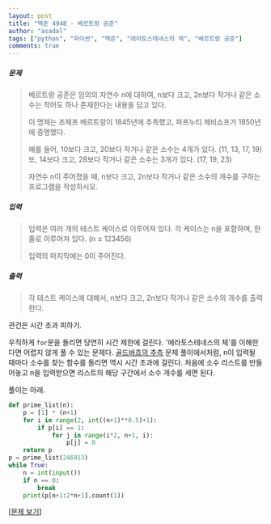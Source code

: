 ```yaml
---
layout: post
title: "백준 4948 - 베르트랑 공준"
author: "asadal"
tags: ["python", "파이썬", "백준", "에라토스테네스의 체", "베르트랑 공준"]
comments: true
---
```


##### 문제

>베르트랑 공준은 임의의 자연수 n에 대하여, n보다 크고, 2n보다 작거나 같은 소수는 적어도 하나 존재한다는 내용을 담고 있다.
>
>이 명제는 조제프 베르트랑이 1845년에 추측했고, 파프누티 체비쇼프가 1850년에 증명했다.
>
>예를 들어, 10보다 크고, 20보다 작거나 같은 소수는 4개가 있다. (11, 13, 17, 19) 또, 14보다 크고, 28보다 작거나 같은 소수는 3개가 있다. (17, 19, 23)
>
>자연수 n이 주어졌을 때, n보다 크고, 2n보다 작거나 같은 소수의 개수를 구하는 프로그램을 작성하시오. 

##### 입력

>입력은 여러 개의 테스트 케이스로 이루어져 있다. 각 케이스는 n을 포함하며, 한 줄로 이루어져 있다. (n ≤ 123456) 
>
>입력의 마지막에는 0이 주어진다.

##### 출력

> 각 테스트 케이스에 대해서, n보다 크고, 2n보다 작거나 같은 소수의 개수를 출력한다.

관건은 시간 초과 피하기.

우직하게 `for`문을 돌리면 당연히 시간 제한에 걸린다. \'에라토스테네스의 체\'를 이해한다면 어렵지 않게 풀 수 있는 문제다. [골드바흐의 추측](https://asadal.github.io/%E1%84%80%E1%85%A9%E1%86%AF%E1%84%83%E1%85%B3%E1%84%87%E1%85%A1%E1%84%92%E1%85%B3%E1%84%8B%E1%85%B4-%E1%84%8E%E1%85%AE%E1%84%8E%E1%85%B3%E1%86%A8/) 문제 풀이에서처럼, n이 입력될 때마다 소수를 찾는 함수를 돌리면 역시 시간 초과에 걸린다. 처음에 소수 리스트를 만들어놓고 n을 입력받으면 리스트의 해당 구간에서 소수 개수를 세면 된다.

풀이는 아래.

```python
def prime_list(n):
    p = [1] * (n+1)
    for i in range(2, int((n+1)**0.5)+1):
        if p[i] == 1:
            for j in range(i*2, n+1, i):
                p[j] = 0
    return p
p = prime_list(246913)
while True:
    n = int(input())
    if n == 0:
        break
    print(p[n+1:2*n+1].count(1))
```

[[문제 보기](https://www.acmicpc.net/problem/4948)]
